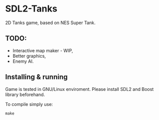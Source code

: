 # SDL2-Tanks
2D Tanks game, based on NES Super Tank.

## TODO:
- Interactive map maker - WIP,
- Better graphics,
- Enemy AI.

## Installing & running
Game is tested in GNU/Linux enviroment. Please install SDL2 and Boost library beforehand.

To compile simply use:
```
make
````
